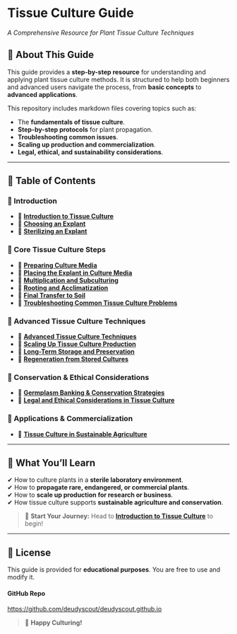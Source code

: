 # **Tissue Culture Guide**
_A Comprehensive Resource for Plant Tissue Culture Techniques_

## **📖 About This Guide**
This guide provides a **step-by-step resource** for understanding and applying plant tissue culture methods. It is structured to help both beginners and advanced users navigate the process, from **basic concepts** to **advanced applications**.

This repository includes markdown files covering topics such as:
- The **fundamentals of tissue culture**.
- **Step-by-step protocols** for plant propagation.
- **Troubleshooting common issues**.
- **Scaling up production and commercialization**.
- **Legal, ethical, and sustainability considerations**.

---

## **📂 Table of Contents**
### **🔹 Introduction**
- 📌 **[Introduction to Tissue Culture](pages/introduction-to-tissue-culture.md)**
- 📌 **[Choosing an Explant](pages/choosing-an-explant.md)**
- 📌 **[Sterilizing an Explant](pages/sterilizing-explants.md)**

### **🔹 Core Tissue Culture Steps**
- 📌 **[Preparing Culture Media](pages/preparing-culture-media.md)**
- 📌 **[Placing the Explant in Culture Media](pages/placing-the-explant-in-culture-media.md)**
- 📌 **[Multiplication and Subculturing](pages/multiplication-and-subculturing.md)**
- 📌 **[Rooting and Acclimatization](pages/rooting-and-acclimatization.md)**
- 📌 **[Final Transfer to Soil](pages/final-transfer-to-soil.md)**
- 📌 **[Troubleshooting Common Tissue Culture Problems](pages/troubleshooting-common-tissue-culture-problems.md)**

### **🔹 Advanced Tissue Culture Techniques**
- 📌 **[Advanced Tissue Culture Techniques](pages/advanced-topics/advanced-tissue-culture-techniques.md)**
- 📌 **[Scaling Up Tissue Culture Production](pages/advanced-topics/scaling-up-tissue-culture-production.md)**
- 📌 **[Long-Term Storage and Preservation](pages/advanced-topics/long-term-storage-and-preservation.md)**
- 📌 **[Regeneration from Stored Cultures](pages/advanced-topics/regeneration-from-stored-cultures.md)**

### **🔹 Conservation & Ethical Considerations**
- 📌 **[Germplasm Banking & Conservation Strategies](pages/advanced-topics/germplasm-banking-and-conservation-strategies.md)**
- 📌 **[Legal and Ethical Considerations in Tissue Culture](pages/advanced-topics/legal-and-ethical-considerations-in-tissue-culture.md)**

### **🔹 Applications & Commercialization**
- 📌 **[Tissue Culture in Sustainable Agriculture](pages/advanced-topics/tissue-culture-in-sustainable-agriculture.md)**

---

## **🔬 What You’ll Learn**
✔ How to culture plants in a **sterile laboratory environment**.  
✔ How to **propagate rare, endangered, or commercial plants**.  
✔ How to **scale up production for research or business**.  
✔ How tissue culture supports **sustainable agriculture and conservation**.  

> 🚀 **Start Your Journey:** Head to **[Introduction to Tissue Culture](pages/introduction-to-tissue-culture.md)** to begin!

---

## **📜 License**
This guide is provided for **educational purposes**. You are free to use and modify it.

#### GitHub Repo
https://github.com/deudyscout/deudyscout.github.io

> 🌱 **Happy Culturing!**
